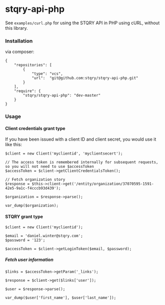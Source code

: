 stqry-api-php
=============

See `examples/curl.php` for using the STQRY API in PHP using cURL, without this library.

### Installation

via composer:

    {
        "repositories": [
            {
                "type": "vcs",
                "url":  "git@github.com:stqry/stqry-api-php.git"
            }
        ],
        "require": {
            "stqry/stqry-api-php": "dev-master"
        }
    }

### Usage
    
#### Client credentials grant type

If you have been issued with a client ID and client secret, you would use it like this:

    $client = new Client('myclientid', 'myclientsecert');

    // The access token is remembered internally for subsequent requests, so you will not need to use $accessToken
    $accessToken = $client->getClientCredentialsToken();

    // Fetch organization story
    $response = $this->client->get('/entity/organization/37070595-1591-42e5-9a1c-f4cccb93d439');

    $organization = $response->parse();
    
    var_dump($organization);

#### STQRY grant type

    $client = new Client('myclientid');

    $email = 'daniel.winter@stqry.com';
    $password = '123';
    
    $accessToken = $client->getLoginToken($email, $password);

##### Fetch user information

    $links = $accessToken->getParam('_links');
    
    $response = $client->get($links['user']);

    $user = $response->parse();
    
    var_dump($user['first_name'], $user['last_name']);
